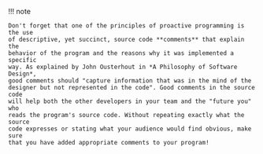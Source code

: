 !!! note

    Don't forget that one of the principles of proactive programming is the use
    of descriptive, yet succinct, source code **comments** that explain the
    behavior of the program and the reasons why it was implemented a specific
    way. As explained by John Ousterhout in *A Philosophy of Software Design*,
    good comments should "capture information that was in the mind of the
    designer but not represented in the code". Good comments in the source code
    will help both the other developers in your team and the "future you" who
    reads the program's source code. Without repeating exactly what the source
    code expresses or stating what your audience would find obvious, make sure
    that you have added appropriate comments to your program!

